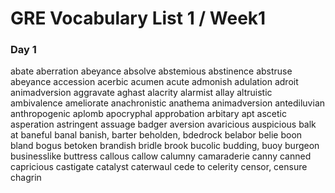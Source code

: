 # GRE Vocabulary List 1 / Week1

### Day 1
abate
aberration
abeyance
absolve
abstemious
abstinence
abstruse
abeyance
accession
acerbic
acumen
acute
admonish
adulation
adroit
animadversion
aggravate
aghast
alacrity
alarmist
allay
altruistic
ambivalence
ameliorate
anachronistic
anathema
animadversion
antediluvian
anthropogenic
aplomb
apocryphal
approbation
arbitary
apt
ascetic
asperation
astringent
assuage
badger
aversion
avaricious
auspicious
balk at
baneful
banal
banish, barter
beholden, 
bdedrock
belabor
belie
boon
bland
bogus
betoken
brandish
bridle
brook
bucolic
budding,
buoy
burgeon
businesslike
buttress
callous
callow
calumny
camaraderie
canny
canned
capricious
castigate
catalyst
caterwaul
cede to
celerity
censor, censure
chagrin